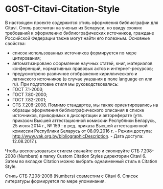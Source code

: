 # GOST-Citavi-Citation-Style
В настоящем проекте содержится стиль оформления библиографии для Citavi.
Стиль рассчитан на ученых из Беларуси, но ввиду схожих требований к оформлению библиографических источников, граждане Российской Федерации также могут найти его полезным. 
Основные свойства:
- список использованных источников формируется по мере цитирования;
- автоматизировано оформление научных статей, книг, материалов конференций, нормативных правовых актов и интернет-ресурсов;
- предусмотрено различное отображение кириллического и латинского источников (в случае указания в поле language en или ru). 
При подготовке стиля мы руководствовались:
- ГОСТ 7.1-2003;
- ГОСТ 7.80-2000;
- ГОСТ 7.82-2001;
- СТБ 7.208-2008. 
Помимо стандартов, мы также ориентировались на образцы оформления библиографического описания в списке источников, приводимых в диссертации и автореферате (утв. приказом Высшей аттестационной комиссии Республики Беларусь, 25 июня 2014 г., № 159 : в ред. приказа Высшей аттестационной комиссии Республики Беларусь от 08.09.2016 г. - Режим доступа: <http://www.vak.org.by/bibliographicDescription>. - Дата доступа: 12.08.2017.).

Чтобы воспользоваться стилем скачайте его и скопируйте СТБ 7.208-2008 (Numbers) в папку Custom Citation Styles директории Citavi 6.
Затем во вкладке Citation можно выбрать однаименный стиль в Citation Style. 

Стиль СТБ 7.208-2008 (Numbers) совместим с Citavi 6. Список литературы формируется по мере упоминания. 
